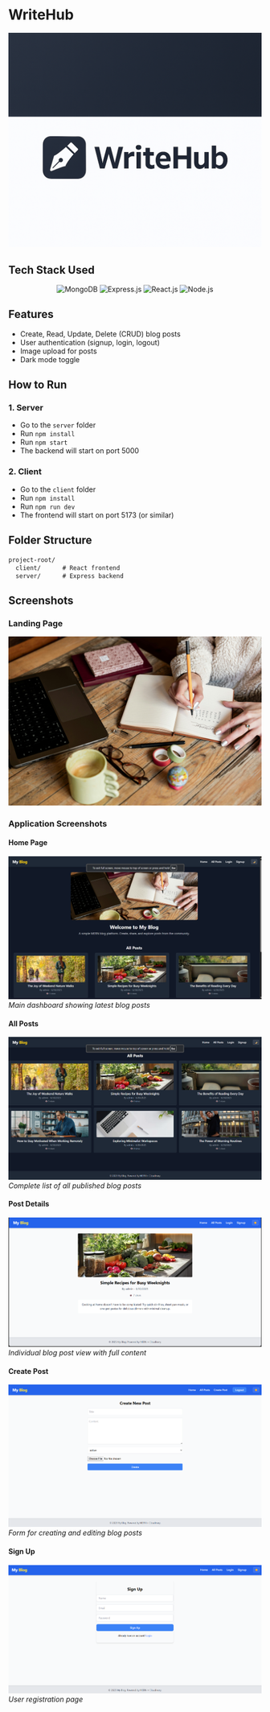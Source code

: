 # WriteHub

![WriteHub Logo](./client/src/assets/WriteHub.png)

## Tech Stack Used

<div align="center">
  <img src="https://img.shields.io/badge/MongoDB-4EA94B?style=for-the-badge&logo=mongodb&logoColor=white" alt="MongoDB" />
  <img src="https://img.shields.io/badge/Express.js-000000?style=for-the-badge&logo=express&logoColor=white" alt="Express.js" />
  <img src="https://img.shields.io/badge/React-20232A?style=for-the-badge&logo=react&logoColor=61DAFB" alt="React.js" />
  <img src="https://img.shields.io/badge/Node.js-43853D?style=for-the-badge&logo=node.js&logoColor=white" alt="Node.js" />
</div>

## Features
- Create, Read, Update, Delete (CRUD) blog posts
- User authentication (signup, login, logout)
- Image upload for posts
- Dark mode toggle

## How to Run

### 1. Server
- Go to the `server` folder
- Run `npm install`
- Run `npm start`
- The backend will start on port 5000

### 2. Client
- Go to the `client` folder
- Run `npm install`
- Run `npm run dev`
- The frontend will start on port 5173 (or similar)

## Folder Structure

```
project-root/
  client/      # React frontend
  server/      # Express backend
```

## Screenshots

### Landing Page
![Landing Hero](./client/public/images/landing-hero.jpg)

### Application Screenshots

#### Home Page
![Home Page](./screenshots/home-page.png)
*Main dashboard showing latest blog posts*

#### All Posts
![All Posts](./screenshots/all-posts.png)
*Complete list of all published blog posts*

#### Post Details
![Post Details](./screenshots/post-details.png)
*Individual blog post view with full content*

#### Create Post
![Create Post](./screenshots/create-post.png)
*Form for creating and editing blog posts*

#### Sign Up
![Sign Up](./screenshots/sign-up.png)
*User registration page*
